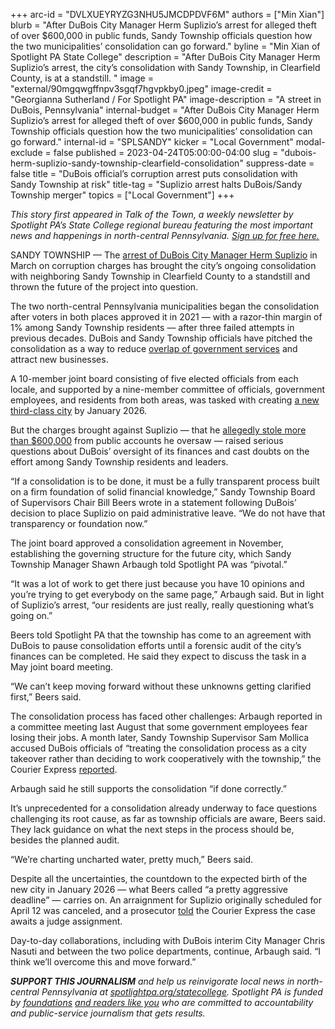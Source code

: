 +++
arc-id = "DVLXUEYRYZG3NHU5JMCDPDVF6M"
authors = ["Min Xian"]
blurb = "After DuBois City Manager Herm Suplizio’s arrest for alleged theft of over $600,000 in public funds, Sandy Township officials question how the two municipalities’ consolidation can go forward."
byline = "Min Xian of Spotlight PA State College"
description = "After DuBois City Manager Herm Suplizio’s arrest, the city’s consolidation with Sandy Township, in Clearfield County, is at a standstill. "
image = "external/90mgqwgffnpv3sgqf7hgvpkby0.jpeg"
image-credit = "Georgianna Sutherland / For Spotlight PA"
image-description = "A street in DuBois, Pennsylvania"
internal-budget = "After DuBois City Manager Herm Suplizio’s arrest for alleged theft of over $600,000 in public funds, Sandy Township officials question how the two municipalities’ consolidation can go forward."
internal-id = "SPLSANDY"
kicker = "Local Government"
modal-exclude = false
published = 2023-04-24T05:00:00-04:00
slug = "dubois-herm-suplizio-sandy-township-clearfield-consolidation"
suppress-date = false
title = "DuBois official’s corruption arrest puts consolidation with Sandy Township at risk"
title-tag = "Suplizio arrest halts DuBois/Sandy Township merger"
topics = ["Local Government"]
+++

<i>This story first appeared in Talk of the Town, a weekly newsletter by Spotlight PA’s State College regional bureau featuring the most important news and happenings in north-central Pennsylvania. </i><a href="https://www.spotlightpa.org/newsletters"><i>Sign up for free here.</i></a>

SANDY TOWNSHIP — The <a href="https://www.spotlightpa.org/statecollege/2023/04/pa-attorney-general-dubois-herm-suplizio-charges/">arrest of DuBois City Manager Herm Suplizio</a> in March on corruption charges has brought the city’s ongoing consolidation with neighboring Sandy Township in Clearfield County to a standstill and thrown the future of the project into question.

The two north-central Pennsylvania municipalities began the consolidation after voters in both places approved it in 2021 — with a razor-thin margin of 1% among Sandy Township residents — after three failed attempts in previous decades. DuBois and Sandy Township officials have pitched the consolidation as a way to reduce <a href="https://www.spotlightpa.org/statecollege/2023/02/local-government-accountability-transparency-pennsylvania/">overlap of government services</a> and attract new businesses.

<script src="https://www.spotlightpa.org/embed.js" async></script><div data-spl-embed-version="1" data-spl-src="https://www.spotlightpa.org/embeds/newsletter/?cta=Sign%20up%20for%20our%20new%20regional%20newsletter%2C%20%3Cb%3ETalk%20of%20the%20Town%3C%2Fb%3E%2C%20and%20get%20all%20the%20news%20and%20notes%20from%20State%20College%20and%20north-central%20PA.&button=Sign%20Up%20Now&preselect=state_college&eyebrow=DON'T%20MISS%20A%20BEAT"></div>

A 10-member joint board consisting of five elected officials from each locale, and supported by a nine-member committee of officials, government employees, and residents from both areas, was tasked with creating <a href="https://sandytownship.net/wp-content/uploads/2022/11/Executed-Consolidation-Agreement-7Nov2022.pdf">a new third-class city</a> by January 2026.

But the charges brought against Suplizio — that he <a href="https://www.spotlightpa.org/statecollege/2023/04/pa-attorney-general-dubois-herm-suplizio-charges/">allegedly stole more than $600,000</a> from public accounts he oversaw — raised serious questions about DuBois’ oversight of its finances and cast doubts on the effort among Sandy Township residents and leaders.

“If a consolidation is to be done, it must be a fully transparent process built on a firm foundation of solid financial knowledge,” Sandy Township Board of Supervisors Chair Bill Beers wrote in a statement following DuBois’ decision to place Suplizio on paid administrative leave. “We do not have that transparency or foundation now.”

The joint board approved a consolidation agreement in November, establishing the governing structure for the future city, which Sandy Township Manager Shawn Arbaugh told Spotlight PA was “pivotal.”

“It was a lot of work to get there just because you have 10 opinions and you’re trying to get everybody on the same page,” Arbaugh said. But in light of Suplizio’s arrest, “our residents are just really, really questioning what’s going on.”

Beers told Spotlight PA that the township has come to an agreement with DuBois to pause consolidation efforts until a forensic audit of the city’s finances can be completed. He said they expect to discuss the task in a May joint board meeting.

“We can’t keep moving forward without these unknowns getting clarified first,” Beers said.

The consolidation process has faced other challenges: Arbaugh reported in a committee meeting last August that some government employees fear losing their jobs. A month later, Sandy Township Supervisor Sam Mollica accused DuBois officials of “treating the consolidation process as a city takeover rather than deciding to work cooperatively with the township,” the Courier Express <a href="https://www.thecourierexpress.com/news/sandy-twp-supervisors-dubois-treating-consolidation-process-as-city-takeover/article_55cfd492-3900-11ed-856e-bb96aa20c4d6.html">reported</a>.

Arbaugh said he still supports the consolidation “if done correctly.”

<script src="https://www.spotlightpa.org/embed.js" async></script><div data-spl-embed-version="1" data-spl-src="https://www.spotlightpa.org/embeds/donate/"></div>

It’s unprecedented for a consolidation already underway to face questions challenging its root cause, as far as township officials are aware, Beers said. They lack guidance on what the next steps in the process should be, besides the planned audit.

“We’re charting uncharted water, pretty much,” Beers said.

Despite all the uncertainties, the countdown to the expected birth of the new city in January 2026 — what Beers called “a pretty aggressive deadline” — carries on. An arraignment for Suplizio originally scheduled for April 12 was canceled, and a prosecutor <a href="https://www.thecourierexpress.com/news/next-court-date-for-dubois-city-manager-still-to-be-scheduled/article_c0b856fe-d31e-11ed-aff1-6b33a8b9ba5c.html">told</a> the Courier Express the case awaits a judge assignment.

Day-to-day collaborations, including with DuBois interim City Manager Chris Nasuti and between the two police departments, continue, Arbaugh said. “I think we’ll overcome this and move forward.”

<i><b>SUPPORT THIS JOURNALISM</b></i><i> and help us reinvigorate local news in north-central Pennsylvania at </i><a href="https://checkout.fundjournalism.org/memberform?org_id=spotlightpa&campaign=7015G0000013pUYQAY&utm_source=www.spotlightpa.org&utm_medium=statecollege:section&utm_campaign=statecollege:main"><i>spotlightpa.org/statecollege</i></a><i>. Spotlight PA is funded by </i><a href="https://www.spotlightpa.org/support"><i>foundations</i></a><i> </i><a href="https://www.spotlightpa.org/support"><i>and readers like you</i></a><i> who are committed to accountability and public-service journalism that gets results.</i>
